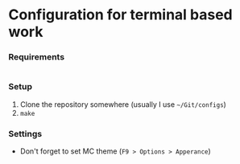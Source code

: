 # Configuration for terminal based work

### Requirements
```
```

### Setup

1.  Clone the repository somewhere (usually I use `~/Git/configs`)
2. `make`

### Settings

 - Don't forget to set MC theme (`F9 > Options > Apperance`)
